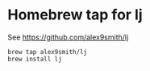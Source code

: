 # Homebrew tap for lj

See https://github.com/alex9smith/lj

```aidl
brew tap alex9smith/lj
brew install lj
```